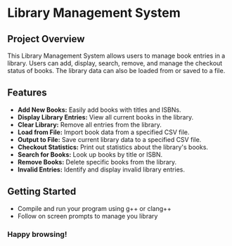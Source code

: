 # Library Management System

## Project Overview
This Library Management System allows users to manage book entries in a library. Users can add, display, search, remove, and manage the checkout status of books. The library data can also be loaded from or saved to a file.

## Features
- **Add New Books:** Easily add books with titles and ISBNs.
- **Display Library Entries:** View all current books in the library.
- **Clear Library:** Remove all entries from the library.
- **Load from File:** Import book data from a specified CSV file.
- **Output to File:** Save current library data to a specified CSV file.
- **Checkout Statistics:** Print out statistics about the library's books.
- **Search for Books:** Look up books by title or ISBN.
- **Remove Books:** Delete specific books from the library.
- **Invalid Entries:** Identify and display invalid library entries.

## Getting Started

- Compile and run your program using g++ or clang++
- Follow on screen prompts to manage you library

### Happy browsing!


